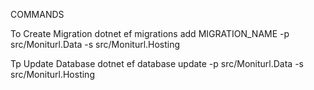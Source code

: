 COMMANDS

To Create Migration
dotnet ef migrations add MIGRATION_NAME -p src/Moniturl.Data -s src/Moniturl.Hosting

Tp Update Database
dotnet ef database update -p src/Moniturl.Data -s src/Moniturl.Hosting


